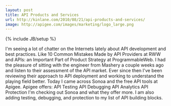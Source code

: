 ```yaml
---
layout: post
title: API Products and Services
url: http://kinlane.com/2010/08/21/api-products-and-services/
image: http://apigee.com/images/marketing/logo_large.png
---
```

{% include JB/setup %}
<p>
     I'm seeing a lot of chatter on the Internets lately about API development and best practices. Like 10 Common Mistakes Made by API Providers at RWW and APIs: an Important Part of Product Strategy at ProgrammableWeb. I had the pleasure of sitting with the engineer from Mashery a couple weeks ago and listen to their assessment of the API market. Ever since then I've been reviewing their approach to API deployment and working to understand the playing field better. Today I came across Sonoa and the free API tools at Apigee. Apigee offers: API Testing API Debugging API Analytics API Protection I'm checking out Sonoa and what they offer more. I am also adding testing, debugging, and protection to my list of API building blocks.
</p>
